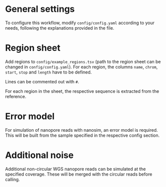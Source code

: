 
# General settings
To configure this workflow, modify ``config/config.yaml`` according to your needs, following the explanations provided in the file.

# Region sheet

Add regions to ``config/example_regions.tsv`` (path to the region sheet can be changed in ``config/config.yaml``). For each region, the columns `name`, `chrom`, `start`, `stop` and `length` have to be defined.

Lines can be commented out with `#`.

For each region in the sheet, the respective sequence is extracted from the reference.

# Error model

For simulation of nanopore reads with nanosim, an error model is required. This will be built from the sample specified in the respective config section.

# Additional noise

Additional non-circular WGS nanopore reads can be simulated at the specified coverage. These will be merged with the circular reads before calling.
